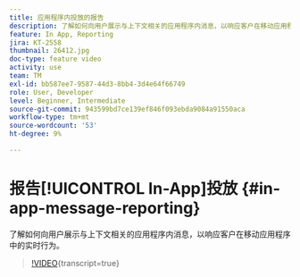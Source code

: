 ```yaml
---
title: 应用程序内投放的报告
description: 了解如何向用户展示与上下文相关的应用程序内消息，以响应客户在移动应用程序中的实时行为。
feature: In App, Reporting
jira: KT-2558
thumbnail: 26412.jpg
doc-type: feature video
activity: use
team: TM
exl-id: bb587ee7-9587-44d3-8bb4-3d4e64f66749
role: User, Developer
level: Beginner, Intermediate
source-git-commit: 943599bd7ce139ef846f093ebda9084a91550aca
workflow-type: tm+mt
source-wordcount: '53'
ht-degree: 9%

---
```


# 报告[!UICONTROL In-App]投放 {#in-app-message-reporting}

了解如何向用户展示与上下文相关的应用程序内消息，以响应客户在移动应用程序中的实时行为。

>[!VIDEO](https://video.tv.adobe.com/v/26412?learn=on){transcript=true}
